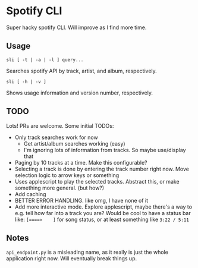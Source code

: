 # Spotify CLI

Super hacky spotify CLI. Will improve as I find more time.

## Usage

    sli [ -t | -a | -l ] query...

Searches spotify API by track, artist, and album, respectively.

    sli [ -h | -v ]

Shows usage information and version number, respectively.

## TODO

Lots! PRs are welcome. Some initial TODOs:

- Only track searches work for now
  - Get artist/album searches working (easy)
  - I'm ignoring lots of information from tracks. So maybe use/display that
- Paging by 10 tracks at a time. Make this configurable?
- Selecting a track is done by entering the track number right now. Move selection logic to arrow keys or something
- Uses applescript to play the selected tracks. Abstract this, or make something more general. (but how?)
- Add caching
- BETTER ERROR HANDLING. like omg, I have none of it
- Add more interactive mode. Explore applescript, maybe there's a way to e.g. tell how far into a track you are? Would be cool to have a status bar like: `[====>    ]` for song status, or at least something like `3:22 / 5:11`

## Notes

`api_endpoint.py` is a misleading name, as it really is just the whole
application right now. Will eventually break things up.
